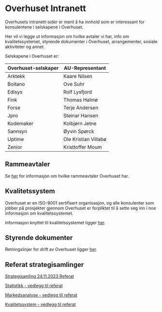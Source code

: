 # Overhuset Intranett

Overhusets intranett-sider er ment å ha innhold som er interessant for konsulentene i selskapene i Overhuset. 

Her vil vi legge ut informasjon om hvilke avtaler vi har, info om kvalitetssystemet, styrende dokumenter i Overhuset, arrangementer, sosiale aktiviteter og annet.

Selskapene i Overhuset er:

| Overhuset-selskaper | AU-Representant |
|---------------------|----------------|
| Arktekk             | Kaare Nilsen   |
| Boitano             | Ove Suhr       |
| Edisys              | Rolf Lysfjord  |
| Fink                | Thomas Halmø   |
| Forse               | Terje Andersen |
| Jpro                | Steinar Hansen |
| Kodemaker           | Kolbjørn Jetne |
| Sannsyn             | Øyvin Spørck   |
| Uptime              | Ole Kristian Villabø |
| Zenior              | Kristtoffer Moum |

## Rammeavtaler
Se [her](/intranett/rammeavtaler) for informasjon om hvilke rammeavtaler Overhuset har.

## Kvalitetssystem 

Overhuset er en ISO-9001 sertifisert organisasjon, og alle konsulenter som jobber på prosjekter gjennom Overhuset er forpliktet til å sette seg inn i noe informasjon om kvalitetssystemet.

Informasjon knyttet til kvalitetssystemet ligger [her](/intranett/kvalitetssystem).

## Styrende dokumenter

Retningslinjer for drift av Overhuset ligger [her](/intranett/retningslinjer).

## Referat strategisamlinger

[Strategisamling 24.11.2023 Referat](/Referat_strat_24112023.pdf)

[Statistikk - vedlegg til referat](/Statistikk_vedlegg_til_referat.pdf)

[Markedsanalyse - vedlegg til referat](/Overhuset_markedsanalyse_vedlegg_til_referat.pdf)

[Kvalitetssystem - vedlegg til referat](/Overhuset_kvalitetssystem_vedlegg_til_referat.pdf)